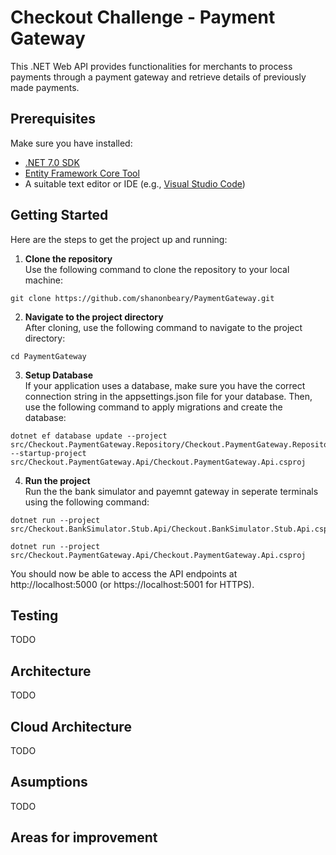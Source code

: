 # Checkout Challenge - Payment Gateway

This .NET Web API provides functionalities for merchants to process payments through a payment gateway and retrieve details of previously made payments.

## Prerequisites

Make sure you have installed:

- [.NET 7.0 SDK](https://dotnet.microsoft.com/download)
- [Entity Framework Core Tool](https://learn.microsoft.com/en-us/ef/core/cli/dotnet#installing-the-tools)
- A suitable text editor or IDE (e.g., [Visual Studio Code](https://code.visualstudio.com/))

## Getting Started

Here are the steps to get the project up and running:

1. **Clone the repository** <br>Use the following command to clone the repository to your local machine:

```
git clone https://github.com/shanonbeary/PaymentGateway.git
```

2. **Navigate to the project directory** <br>
   After cloning, use the following command to navigate to the project directory:

```
cd PaymentGateway
```

3. **Setup Database** <br>
   If your application uses a database, make sure you have the correct connection string in the appsettings.json file for your database. Then, use the following command to apply migrations and create the database:

```
dotnet ef database update --project src/Checkout.PaymentGateway.Repository/Checkout.PaymentGateway.Repository.csproj --startup-project src/Checkout.PaymentGateway.Api/Checkout.PaymentGateway.Api.csproj
```

4. **Run the project** <br>
   Run the the bank simulator and payemnt gateway in seperate terminals using the following command:

```
dotnet run --project src/Checkout.BankSimulator.Stub.Api/Checkout.BankSimulator.Stub.Api.csproj
```

```
dotnet run --project src/Checkout.PaymentGateway.Api/Checkout.PaymentGateway.Api.csproj
```

You should now be able to access the API endpoints at http://localhost:5000 (or https://localhost:5001 for HTTPS).

## Testing

TODO

## Architecture

TODO

## Cloud Architecture

TODO

## Asumptions

TODO

## Areas for improvement
